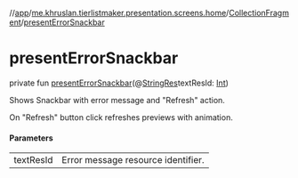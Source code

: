 //[app](../../../index.md)/[me.khruslan.tierlistmaker.presentation.screens.home](../index.md)/[CollectionFragment](index.md)/[presentErrorSnackbar](present-error-snackbar.md)

# presentErrorSnackbar

private fun [presentErrorSnackbar](present-error-snackbar.md)(@[StringRes](https://developer.android.com/reference/kotlin/androidx/annotation/StringRes.html)textResId: [Int](https://kotlinlang.org/api/latest/jvm/stdlib/kotlin/-int/index.html))

Shows Snackbar with error message and &quot;Refresh&quot; action.

On &quot;Refresh&quot; button click refreshes previews with animation.

#### Parameters

| | |
|---|---|
| textResId | Error message resource identifier. |
